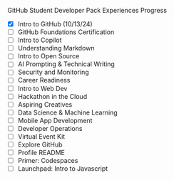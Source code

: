 GitHub Student Developer Pack Experiences Progress
- [x] Intro to GitHub (10/13/24)
- [ ] GitHub Foundations Certification
- [ ] Intro to Copilot
- [ ] Understanding Markdown
- [ ] Intro to Open Source
- [ ] AI Prompting & Technical Writing
- [ ] Security and Monitoring
- [ ] Career Readiness
- [ ] Intro to Web Dev
- [ ] Hackathon in the Cloud
- [ ] Aspiring Creatives
- [ ] Data Science & Machine Learning
- [ ] Mobile App Development
- [ ] Developer Operations
- [ ] Virtual Event Kit
- [ ] Explore GitHub
- [ ] Profile README
- [ ] Primer: Codespaces
- [ ] Launchpad: Intro to Javascript
